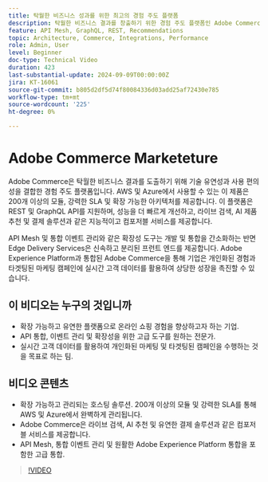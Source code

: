 ```yaml
---
title: 탁월한 비즈니스 성과를 위한 최고의 경험 주도 플랫폼
description: 탁월한 비즈니스 결과를 창출하기 위한 경험 주도 플랫폼인 Adobe Commerce의 기능과 기능입니다.
feature: API Mesh, GraphQL, REST, Recommendations
topic: Architecture, Commerce, Integrations, Performance
role: Admin, User
level: Beginner
doc-type: Technical Video
duration: 423
last-substantial-update: 2024-09-09T00:00:00Z
jira: KT-16061
source-git-commit: b805d2df5d74f80084336d03add25af72430e785
workflow-type: tm+mt
source-wordcount: '225'
ht-degree: 0%

---
```



# Adobe Commerce Marketeture

Adobe Commerce은 탁월한 비즈니스 결과를 도출하기 위해 기술 유연성과 사용 편의성을 결합한 경험 주도 플랫폼입니다. AWS 및 Azure에서 사용할 수 있는 이 제품은 200개 이상의 모듈, 강력한 SLA 및 확장 가능한 아키텍처를 제공합니다. 이 플랫폼은 REST 및 GraphQL API를 지원하며, 성능을 더 빠르게 개선하고, 라이브 검색, AI 제품 추천 및 결제 솔루션과 같은 지능적이고 컴포저블 서비스를 제공합니다.

API Mesh 및 통합 이벤트 관리와 같은 확장성 도구는 개발 및 통합을 간소화하는 반면 Edge Delivery Services은 신속하고 분리된 프런트 엔드를 제공합니다. Adobe Experience Platform과 통합된 Adobe Commerce을 통해 기업은 개인화된 경험과 타겟팅된 마케팅 캠페인에 실시간 고객 데이터를 활용하여 상당한 성장을 촉진할 수 있습니다.

## 이 비디오는 누구의 것입니까

- 확장 가능하고 유연한 플랫폼으로 온라인 쇼핑 경험을 향상하고자 하는 기업.
- API 통합, 이벤트 관리 및 확장성을 위한 고급 도구를 원하는 전문가.
- 실시간 고객 데이터를 활용하여 개인화된 마케팅 및 타겟팅된 캠페인을 수행하는 것을 목표로 하는 팀.

## 비디오 콘텐츠

- 확장 가능하고 관리되는 호스팅 솔루션. 200개 이상의 모듈 및 강력한 SLA를 통해 AWS 및 Azure에서 완벽하게 관리됩니다.
- Adobe Commerce은 라이브 검색, AI 추천 및 유연한 결제 솔루션과 같은 컴포저블 서비스를 제공합니다.
- API Mesh, 통합 이벤트 관리 및 원활한 Adobe Experience Platform 통합을 포함한 고급 통합.

>[!VIDEO](https://video.tv.adobe.com/v/3433442?learn=on&captions=kor)
